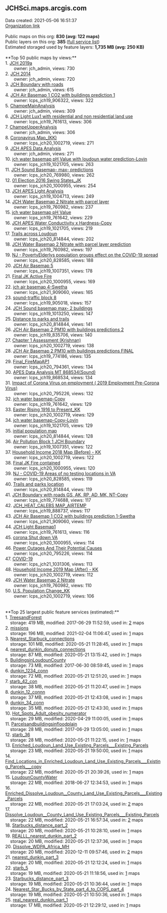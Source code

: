 <h2>JCHSci.maps.arcgis.com</h2> Data created: 2021-05-06 16:51:37 <br /><a target='new' href='https://JCHSci.maps.arcgis.com'>Organization link</a><br /><br />Public maps on this org: <b>830 (avg: 122 maps)</b><br />Public layers on this org: <b>385 </b>(<a target='new' href='https://services.arcgis.com/qyXbcmIW5f9UB6HS/ArcGIS/rest/services'>full service list</a>)<br />Estimated storaged used by feature layers: <b>1,735 MB (avg: 250 KB)</b><br /><br />**Top 50 public maps by views:**<br />  1. <a target='new' href='https://www.arcgis.com/home/item.html?id=0e6e02a437ee4904a8d4abe0b3de9743'>JCH 2019a</a> <br />  &nbsp;&nbsp;&nbsp;&nbsp; &nbsp;&nbsp;owner: jch_admin, views: 730<br />  2. <a target='new' href='https://www.arcgis.com/home/item.html?id=f7fb95ed5526403386afa97449e8bd4b'>JCH 2014</a> <br />  &nbsp;&nbsp;&nbsp;&nbsp; &nbsp;&nbsp;owner: jch_admin, views: 720<br />  3. <a target='new' href='https://www.arcgis.com/home/item.html?id=252da15380ce413ab60cdc78530b4d0c'>JCH Boundary with roads</a> <br />  &nbsp;&nbsp;&nbsp;&nbsp; &nbsp;&nbsp;owner: jch_admin, views: 615<br />  4. <a target='new' href='https://www.arcgis.com/home/item.html?id=dc4d023a0c8a459784ae6e0f7d3ba28d'>JCH Air Basemap 1 CO2 with buildings prediction 1</a> <br />  &nbsp;&nbsp;&nbsp;&nbsp; &nbsp;&nbsp;owner: lcps_jch19_906322, views: 322<br />  5. <a target='new' href='https://www.arcgis.com/home/item.html?id=3f4fc4c5edb94b00ab55a3ac9a9b1f20'>ChampeMainAnalysis</a> <br />  &nbsp;&nbsp;&nbsp;&nbsp; &nbsp;&nbsp;owner: jch_admin, views: 309<br />  6. <a target='new' href='https://www.arcgis.com/home/item.html?id=6c38a80c0711471689a980dc99a3ca0f'>JCH Light Lux1 with residential and non residential land use</a> <br />  &nbsp;&nbsp;&nbsp;&nbsp; &nbsp;&nbsp;owner: lcps_jch19_761613, views: 306<br />  7. <a target='new' href='https://www.arcgis.com/home/item.html?id=54f09ae47d2b4dc0a722081af06b4b90'>ChampeUpperAnalysis</a> <br />  &nbsp;&nbsp;&nbsp;&nbsp; &nbsp;&nbsp;owner: jch_admin, views: 306<br />  8. <a target='new' href='https://www.arcgis.com/home/item.html?id=aeffc8607bde4209bc6c5b3bc7e047bb'>Coronavirus Map_(KK)</a> <br />  &nbsp;&nbsp;&nbsp;&nbsp; &nbsp;&nbsp;owner: lcps_jch20_1002719, views: 271<br />  9. <a target='new' href='https://www.arcgis.com/home/item.html?id=add78353ebf44a80bc44aedfda0166fb'>JCH APES Data Analysis</a> <br />  &nbsp;&nbsp;&nbsp;&nbsp; &nbsp;&nbsp;owner: jch_admin, views: 271<br />  10. <a target='new' href='https://www.arcgis.com/home/item.html?id=20685882df284faa88305ac6400c5bfd'>jch water basemap pH Value with loudoun water prediction-Lovin</a> <br />  &nbsp;&nbsp;&nbsp;&nbsp; &nbsp;&nbsp;owner: lcps_jch19_1021705, views: 263<br />  11. <a target='new' href='https://www.arcgis.com/home/item.html?id=5f5d6ac4164148fca5c8346b51751d15'>JCH Sound Basemap- max- predictions</a> <br />  &nbsp;&nbsp;&nbsp;&nbsp; &nbsp;&nbsp;owner: lcps_jch20_769980, views: 262<br />  12. <a target='new' href='https://www.arcgis.com/home/item.html?id=6f6cd3cb339b41f3a0575134ae356e9a'>01 Election 2016 Swing States_JK</a> <br />  &nbsp;&nbsp;&nbsp;&nbsp; &nbsp;&nbsp;owner: lcps_jch20_1000955, views: 254<br />  13. <a target='new' href='https://www.arcgis.com/home/item.html?id=9a88ed926258427c87079ef9015f5182'>JCH APES Light Analysis</a> <br />  &nbsp;&nbsp;&nbsp;&nbsp; &nbsp;&nbsp;owner: lcps_jch19_1004713, views: 249<br />  14. <a target='new' href='https://www.arcgis.com/home/item.html?id=58c19108c2dc4826b6fcc4da81c112cf'>JCH Water Basemap 2 Nitrate with parcel layer</a> <br />  &nbsp;&nbsp;&nbsp;&nbsp; &nbsp;&nbsp;owner: lcps_jch19_760982, views: 237<br />  15. <a target='new' href='https://www.arcgis.com/home/item.html?id=3dee5a9732e949cd810bfc88428e1f41'>jch water basemap pH Value</a> <br />  &nbsp;&nbsp;&nbsp;&nbsp; &nbsp;&nbsp;owner: lcps_jch19_761642, views: 229<br />  16. <a target='new' href='https://www.arcgis.com/home/item.html?id=6d3453040bb04fffb36f9a61f4bcd95e'>JCH APES  Water Conductivity x Hardness-Copy</a> <br />  &nbsp;&nbsp;&nbsp;&nbsp; &nbsp;&nbsp;owner: lcps_jch19_1021705, views: 219<br />  17. <a target='new' href='https://www.arcgis.com/home/item.html?id=0728f52ffbdf4aaca43de8e7339de4ef'>Trails across Loudoun</a> <br />  &nbsp;&nbsp;&nbsp;&nbsp; &nbsp;&nbsp;owner: lcps_jch20_814844, views: 202<br />  18. <a target='new' href='https://www.arcgis.com/home/item.html?id=beeca512ebbc4e5bb59cc6515bd0e1a9'>JCH Water Basemap 2 Nitrate with parcel layer prediction</a> <br />  &nbsp;&nbsp;&nbsp;&nbsp; &nbsp;&nbsp;owner: lcps_jch19_760982, views: 197<br />  19. <a target='new' href='https://www.arcgis.com/home/item.html?id=3b8ae034aeae47ae86fecfa304c09051'>NJ - PovertyElderlys population groups effect on the COVID-19 spread</a> <br />  &nbsp;&nbsp;&nbsp;&nbsp; &nbsp;&nbsp;owner: lcps_jch20_828585, views: 188<br />  20. <a target='new' href='https://www.arcgis.com/home/item.html?id=9acec3963c48486e8a4b3db3bb41bf89'>JCH Air Basemap 5</a> <br />  &nbsp;&nbsp;&nbsp;&nbsp; &nbsp;&nbsp;owner: lcps_jch19_1007351, views: 178<br />  21. <a target='new' href='https://www.arcgis.com/home/item.html?id=0cc949495ed648eebfbbf1e4a450f83f'>Final JK Active Fire</a> <br />  &nbsp;&nbsp;&nbsp;&nbsp; &nbsp;&nbsp;owner: lcps_jch20_1000955, views: 169<br />  22. <a target='new' href='https://www.arcgis.com/home/item.html?id=bcccb872dab040bdbb7d7108e5795380'>jch air basemap 4-Swetha</a> <br />  &nbsp;&nbsp;&nbsp;&nbsp; &nbsp;&nbsp;owner: lcps_jch21_909060, views: 165<br />  23. <a target='new' href='https://www.arcgis.com/home/item.html?id=8a134b761c48485f8a90042704ad7cbb'>sound-traffic block 8</a> <br />  &nbsp;&nbsp;&nbsp;&nbsp; &nbsp;&nbsp;owner: lcps_jch19_905018, views: 157<br />  24. <a target='new' href='https://www.arcgis.com/home/item.html?id=0f3ca97f256e4d778869df87a45fb68f'>JCH Sound basemap max- 2 buildings</a> <br />  &nbsp;&nbsp;&nbsp;&nbsp; &nbsp;&nbsp;owner: lcps_jch19_1013250, views: 147<br />  25. <a target='new' href='https://www.arcgis.com/home/item.html?id=9544caebb5144f9aa3fd31e0199a48ac'>Distance to parks and trails</a> <br />  &nbsp;&nbsp;&nbsp;&nbsp; &nbsp;&nbsp;owner: lcps_jch20_814844, views: 141<br />  26. <a target='new' href='https://www.arcgis.com/home/item.html?id=416d5ea9e4bf4282bc2c232561a0d8de'>JCH Air Basemap 2 PM10 with buildings predictions 2</a> <br />  &nbsp;&nbsp;&nbsp;&nbsp; &nbsp;&nbsp;owner: lcps_jch19_835706, views: 140<br />  27. <a target='new' href='https://www.arcgis.com/home/item.html?id=17de3e7ff8ac4b68ac452ce75a8c7123'>Chapter 1 Assessment (Krishnan)</a> <br />  &nbsp;&nbsp;&nbsp;&nbsp; &nbsp;&nbsp;owner: lcps_jch20_1002719, views: 138<br />  28. <a target='new' href='https://www.arcgis.com/home/item.html?id=b03c4b4c3fd8467ba97b9bd8486867c5'>JCH Air Basemap 2 PM10 with buildings predictions FINAL</a> <br />  &nbsp;&nbsp;&nbsp;&nbsp; &nbsp;&nbsp;owner: lcps_jch19_774186, views: 135<br />  29. <a target='new' href='https://www.arcgis.com/home/item.html?id=54659692d0b5432b864527bf6a03059c'>Final_FireMapAP1</a> <br />  &nbsp;&nbsp;&nbsp;&nbsp; &nbsp;&nbsp;owner: lcps_jch20_794361, views: 134<br />  30. <a target='new' href='https://www.arcgis.com/home/item.html?id=03320b722e2541e2a9250fd3597dfc5f'>APES Data Analysis MT 868534(Sound)</a> <br />  &nbsp;&nbsp;&nbsp;&nbsp; &nbsp;&nbsp;owner: lcps_jch19_868534, views: 134<br />  31. <a target='new' href='https://www.arcgis.com/home/item.html?id=9150ff7aee3a4cfc944b8aeb96099c79'>Impact of Corona Virus on employment ( 2019 Employment Pre-Corona Virus)</a> <br />  &nbsp;&nbsp;&nbsp;&nbsp; &nbsp;&nbsp;owner: lcps_jch20_795226, views: 132<br />  32. <a target='new' href='https://www.arcgis.com/home/item.html?id=7f6e15d7c6e84f8a9d9c91038175e907'>jch water basemap-Copy</a> <br />  &nbsp;&nbsp;&nbsp;&nbsp; &nbsp;&nbsp;owner: lcps_jch19_761642, views: 129<br />  33. <a target='new' href='https://www.arcgis.com/home/item.html?id=d1efb64713284503baa7a91f9576cb9d'>Easter Rising 1916 to Present_KK</a> <br />  &nbsp;&nbsp;&nbsp;&nbsp; &nbsp;&nbsp;owner: lcps_jch20_1002719, views: 129<br />  34. <a target='new' href='https://www.arcgis.com/home/item.html?id=ef6150cedadb4a56b89d7fbcb55df26c'>jch water basemap-Copy-Lovin</a> <br />  &nbsp;&nbsp;&nbsp;&nbsp; &nbsp;&nbsp;owner: lcps_jch19_1021705, views: 129<br />  35. <a target='new' href='https://www.arcgis.com/home/item.html?id=9dfe779570cb4d438701e74eb4ee2422'>initial population map</a> <br />  &nbsp;&nbsp;&nbsp;&nbsp; &nbsp;&nbsp;owner: lcps_jch20_814844, views: 128<br />  36. <a target='new' href='https://www.arcgis.com/home/item.html?id=7bb7cd9efb7f474fa2764095a5882dbc'>Air Pollution Block 1 JCH Boundary</a> <br />  &nbsp;&nbsp;&nbsp;&nbsp; &nbsp;&nbsp;owner: lcps_jch19_1007351, views: 122<br />  37. <a target='new' href='https://www.arcgis.com/home/item.html?id=e7e3a178cba74732bc639a58b0e2d3ab'>Household Income 2018 Map (Before) - KK</a> <br />  &nbsp;&nbsp;&nbsp;&nbsp; &nbsp;&nbsp;owner: lcps_jch20_1002719, views: 122<br />  38. <a target='new' href='https://www.arcgis.com/home/item.html?id=dbd2b0d0d8f045e7b98fad584b15124e'>Final JK Fire contained</a> <br />  &nbsp;&nbsp;&nbsp;&nbsp; &nbsp;&nbsp;owner: lcps_jch20_1000955, views: 120<br />  39. <a target='new' href='https://www.arcgis.com/home/item.html?id=c7a8abe736054eddb0ee3c51ebe8f19b'>NJ - COVID-19 Areas of no testing locations in VA</a> <br />  &nbsp;&nbsp;&nbsp;&nbsp; &nbsp;&nbsp;owner: lcps_jch20_828585, views: 119<br />  40. <a target='new' href='https://www.arcgis.com/home/item.html?id=6054606ad3224f64b70da69443755c51'>Trails and parks location</a> <br />  &nbsp;&nbsp;&nbsp;&nbsp; &nbsp;&nbsp;owner: lcps_jch20_814844, views: 119<br />  41. <a target='new' href='https://www.arcgis.com/home/item.html?id=fff7524fc1cc4494ae5cfef0527076b7'>JCH Boundary with roads GS, AK, RP, AD, MK, NT-Copy</a> <br />  &nbsp;&nbsp;&nbsp;&nbsp; &nbsp;&nbsp;owner: lcps_jch19_774688, views: 117<br />  42. <a target='new' href='https://www.arcgis.com/home/item.html?id=3c2560dfff564eb1b676504e9b88a3f2'>JCH_HEAT_CALEBS MAP_AIRTEMP</a> <br />  &nbsp;&nbsp;&nbsp;&nbsp; &nbsp;&nbsp;owner: lcps_jch19_888737, views: 117<br />  43. <a target='new' href='https://www.arcgis.com/home/item.html?id=60c9beacb06a42419fabea7b91b5088e'>JCH Air Basemap 1 CO2 with buildings prediction 1-Swetha</a> <br />  &nbsp;&nbsp;&nbsp;&nbsp; &nbsp;&nbsp;owner: lcps_jch21_909060, views: 117<br />  44. <a target='new' href='https://www.arcgis.com/home/item.html?id=05298f42c9884e439b80cfa0b1ce2901'>JCH Light Basemap1</a> <br />  &nbsp;&nbsp;&nbsp;&nbsp; &nbsp;&nbsp;owner: lcps_jch19_761613, views: 116<br />  45. <a target='new' href='https://www.arcgis.com/home/item.html?id=dec12da5ebfd4f9eaf5729f615fe0411'>corona Shut down VA</a> <br />  &nbsp;&nbsp;&nbsp;&nbsp; &nbsp;&nbsp;owner: lcps_jch20_1000955, views: 114<br />  46. <a target='new' href='https://www.arcgis.com/home/item.html?id=66ceb8246ea6401e9cf6ca98a2345b72'>Power Outages And Their Potential Causes</a> <br />  &nbsp;&nbsp;&nbsp;&nbsp; &nbsp;&nbsp;owner: lcps_jch20_795226, views: 114<br />  47. <a target='new' href='https://www.arcgis.com/home/item.html?id=8ee7330b0b3f4028b062616aedcb2b16'>COVID-19</a> <br />  &nbsp;&nbsp;&nbsp;&nbsp; &nbsp;&nbsp;owner: lcps_jch21_1031306, views: 113<br />  48. <a target='new' href='https://www.arcgis.com/home/item.html?id=28fc21bbb14e471c9b3731476422c4b5'>Household Income 2019 Map (After) - KK</a> <br />  &nbsp;&nbsp;&nbsp;&nbsp; &nbsp;&nbsp;owner: lcps_jch20_1002719, views: 112<br />  49. <a target='new' href='https://www.arcgis.com/home/item.html?id=e173918e77b14e3b905212e7145f4fae'>JCH Water Basemap 2 Nitrate</a> <br />  &nbsp;&nbsp;&nbsp;&nbsp; &nbsp;&nbsp;owner: lcps_jch19_760982, views: 110<br />  50. <a target='new' href='https://www.arcgis.com/home/item.html?id=093c0ac0c8ce449cb89d41ee2ca7e32e'>U.S. Population Change_KK</a> <br />  &nbsp;&nbsp;&nbsp;&nbsp; &nbsp;&nbsp;owner: lcps_jch20_1002719, views: 106<br /><br /><br />**Top 25 largest public feature services (estimated):**<br /> 1. <a target='new' href='https://www.arcgis.com/home/item.html?id=8401798afa464cdea12e66ecf49f512c'>TreesandForest</a><br /> &nbsp;&nbsp;&nbsp;&nbsp;storage: 419 MB, modified: 2017-06-29 11:52:59,  used in: <a target='new' href='https://ed-ind-tb.s3-us-west-1.amazonaws.com/ADI/8401798afa464cdea12e66ecf49f512c.html'> 2</a> maps<br /> 2. <a target='new' href='https://www.arcgis.com/home/item.html?id=db78a1ef77b0434ab5a9cdc8e93f7e14'>missions</a><br /> &nbsp;&nbsp;&nbsp;&nbsp;storage: 196 MB, modified: 2021-02-04 11:06:47,  used in: <a target='new' href='https://ed-ind-tb.s3-us-west-1.amazonaws.com/ADI/db78a1ef77b0434ab5a9cdc8e93f7e14.html'> 1</a> maps<br /> 3. <a target='new' href='https://www.arcgis.com/home/item.html?id=9ef569935024470080e5fbc52bbc5962'>Nearest_Starbuck_connections</a><br /> &nbsp;&nbsp;&nbsp;&nbsp;storage: 101 MB, modified: 2020-05-21 11:28:45,  used in: <a target='new' href='https://ed-ind-tb.s3-us-west-1.amazonaws.com/ADI/9ef569935024470080e5fbc52bbc5962.html'> 1</a> maps<br /> 4. <a target='new' href='https://www.arcgis.com/home/item.html?id=927a4335307e4e05baaa4acdd69a17c8'>nearest_dunkin_donuts_connections</a><br /> &nbsp;&nbsp;&nbsp;&nbsp;storage: 87 MB, modified: 2020-05-21 13:15:42,  used in: <a target='new' href='https://ed-ind-tb.s3-us-west-1.amazonaws.com/ADI/927a4335307e4e05baaa4acdd69a17c8.html'> 1</a> maps<br /> 5. <a target='new' href='https://www.arcgis.com/home/item.html?id=800acbe0a04a4e768950ee9af7bf1fc3'>BuildingsinLoudounCounty</a><br /> &nbsp;&nbsp;&nbsp;&nbsp;storage: 73 MB, modified: 2017-06-30 08:59:45,  used in: <a target='new' href='https://ed-ind-tb.s3-us-west-1.amazonaws.com/ADI/800acbe0a04a4e768950ee9af7bf1fc3.html'> 1</a> maps<br /> 6. <a target='new' href='https://www.arcgis.com/home/item.html?id=26792cdcb5a04b5293b074e0d87fd288'>dunkin_1234_conn</a><br /> &nbsp;&nbsp;&nbsp;&nbsp;storage: 72 MB, modified: 2020-05-21 12:51:20,  used in: <a target='new' href='https://ed-ind-tb.s3-us-west-1.amazonaws.com/ADI/26792cdcb5a04b5293b074e0d87fd288.html'> 1</a> maps<br /> 7. <a target='new' href='https://www.arcgis.com/home/item.html?id=d680fd78e6844c59a2427f5f84e9c666'>starb_42_con</a><br /> &nbsp;&nbsp;&nbsp;&nbsp;storage: 38 MB, modified: 2020-05-21 11:20:47,  used in: <a target='new' href='https://ed-ind-tb.s3-us-west-1.amazonaws.com/ADI/d680fd78e6844c59a2427f5f84e9c666.html'> 1</a> maps<br /> 8. <a target='new' href='https://www.arcgis.com/home/item.html?id=f0d42d09ac2f46c2aa3038c6708ee343'>dunkin_12_connn</a><br /> &nbsp;&nbsp;&nbsp;&nbsp;storage: 37 MB, modified: 2020-05-21 12:43:08,  used in: <a target='new' href='https://ed-ind-tb.s3-us-west-1.amazonaws.com/ADI/f0d42d09ac2f46c2aa3038c6708ee343.html'> 1</a> maps<br /> 9. <a target='new' href='https://www.arcgis.com/home/item.html?id=4515b455e171459db7fad657fc09c892'>dunkin_34_conn</a><br /> &nbsp;&nbsp;&nbsp;&nbsp;storage: 35 MB, modified: 2020-05-21 12:43:30,  used in: <a target='new' href='https://ed-ind-tb.s3-us-west-1.amazonaws.com/ADI/4515b455e171459db7fad657fc09c892.html'> 1</a> maps<br /> 10. <a target='new' href='https://www.arcgis.com/home/item.html?id=5974c38018e84178b78aeb1799e5e3d8'>Hot_Spots_Adult_obesity_numerator</a><br /> &nbsp;&nbsp;&nbsp;&nbsp;storage: 29 MB, modified: 2020-04-29 11:00:05,  used in: <a target='new' href='https://ed-ind-tb.s3-us-west-1.amazonaws.com/ADI/5974c38018e84178b78aeb1799e5e3d8.html'> 1</a> maps<br /> 11. <a target='new' href='https://www.arcgis.com/home/item.html?id=5404c54bc3e747efbe4ce7fc5cff649c'>Parcelsandbuildingsinfloodplain</a><br /> &nbsp;&nbsp;&nbsp;&nbsp;storage: 28 MB, modified: 2017-06-29 13:05:00,  used in: <a target='new' href='https://ed-ind-tb.s3-us-west-1.amazonaws.com/ADI/5404c54bc3e747efbe4ce7fc5cff649c.html'> 1</a> maps<br /> 12. <a target='new' href='https://www.arcgis.com/home/item.html?id=694aeec90e4445638caca3e51e431a8d'>starb_36</a><br /> &nbsp;&nbsp;&nbsp;&nbsp;storage: 28 MB, modified: 2020-05-21 11:22:15,  used in: <a target='new' href='https://ed-ind-tb.s3-us-west-1.amazonaws.com/ADI/694aeec90e4445638caca3e51e431a8d.html'> 1</a> maps<br /> 13. <a target='new' href='https://www.arcgis.com/home/item.html?id=657590d2f8994089809eeb53c39aa81d'>Enriched_Loudoun_Land_Use_Existing_Parcels___Existing_Parcels</a><br /> &nbsp;&nbsp;&nbsp;&nbsp;storage: 23 MB, modified: 2020-05-21 19:50:00,  used in: <a target='new' href='https://ed-ind-tb.s3-us-west-1.amazonaws.com/ADI/657590d2f8994089809eeb53c39aa81d.html'> 1</a> maps<br /> 14. <a target='new' href='https://www.arcgis.com/home/item.html?id=6ba2729ded9941fd85f094efbd856fa0'>Find_Locations_in_Enriched_Loudoun_Land_Use_Existing_Parcels___Existing_Parcels___copy</a><br /> &nbsp;&nbsp;&nbsp;&nbsp;storage: 22 MB, modified: 2020-05-21 20:39:26,  used in: <a target='new' href='https://ed-ind-tb.s3-us-west-1.amazonaws.com/ADI/6ba2729ded9941fd85f094efbd856fa0.html'> 1</a> maps<br /> 15. <a target='new' href='https://www.arcgis.com/home/item.html?id=73e7254f32f346adb2e5102cac8f7f4a'>LoudounCountyWater</a><br /> &nbsp;&nbsp;&nbsp;&nbsp;storage: 22 MB, modified: 2018-06-27 12:34:53,  used in: <a target='new' href='https://ed-ind-tb.s3-us-west-1.amazonaws.com/ADI/73e7254f32f346adb2e5102cac8f7f4a.html'> 1</a> maps<br /> 16. <a target='new' href='https://www.arcgis.com/home/item.html?id=56f9e2bb3f5a4647a1c475f2f35dcadd'>Enriched_Dissolve_Loudoun__County_Land_Use_Existing_Parcels___Existing_Parcels</a><br /> &nbsp;&nbsp;&nbsp;&nbsp;storage: 22 MB, modified: 2020-05-21 17:03:24,  used in: <a target='new' href='https://ed-ind-tb.s3-us-west-1.amazonaws.com/ADI/56f9e2bb3f5a4647a1c475f2f35dcadd.html'> 2</a> maps<br /> 17. <a target='new' href='https://www.arcgis.com/home/item.html?id=56eb824a60d2400a949d978d86b25b34'>Dissolve_Loudoun__County_Land_Use_Existing_Parcels___Existing_Parcels</a><br /> &nbsp;&nbsp;&nbsp;&nbsp;storage: 22 MB, modified: 2020-05-21 16:57:34,  used in: <a target='new' href='https://ed-ind-tb.s3-us-west-1.amazonaws.com/ADI/56eb824a60d2400a949d978d86b25b34.html'> 2</a> maps<br /> 18. <a target='new' href='https://www.arcgis.com/home/item.html?id=12b9f5b999c54d078a303092bd26e8b0'>Starbucks_distance_part_2</a><br /> &nbsp;&nbsp;&nbsp;&nbsp;storage: 20 MB, modified: 2020-05-21 10:28:10,  used in: <a target='new' href='https://ed-ind-tb.s3-us-west-1.amazonaws.com/ADI/12b9f5b999c54d078a303092bd26e8b0.html'> 1</a> maps<br /> 19. <a target='new' href='https://www.arcgis.com/home/item.html?id=a2e46317680d4b1d9ffc0d14675c0434'>REALLL_nearest_dunkin_part_2</a><br /> &nbsp;&nbsp;&nbsp;&nbsp;storage: 20 MB, modified: 2020-05-21 12:37:36,  used in: <a target='new' href='https://ed-ind-tb.s3-us-west-1.amazonaws.com/ADI/a2e46317680d4b1d9ffc0d14675c0434.html'> 1</a> maps<br /> 20. <a target='new' href='https://www.arcgis.com/home/item.html?id=f2af08f946bf40bf9e8a26b969f62493'>Dissolve_WDPA_Africa_MH</a><br /> &nbsp;&nbsp;&nbsp;&nbsp;storage: 20 MB, modified: 2020-12-11 09:57:46,  used in: <a target='new' href='https://ed-ind-tb.s3-us-west-1.amazonaws.com/ADI/f2af08f946bf40bf9e8a26b969f62493.html'> 2</a> maps<br /> 21. <a target='new' href='https://www.arcgis.com/home/item.html?id=a64a9feb5296468cbb7431b818f35d8e'>nearest_dunkin_part_3</a><br /> &nbsp;&nbsp;&nbsp;&nbsp;storage: 20 MB, modified: 2020-05-21 12:12:24,  used in: <a target='new' href='https://ed-ind-tb.s3-us-west-1.amazonaws.com/ADI/a64a9feb5296468cbb7431b818f35d8e.html'> 1</a> maps<br /> 22. <a target='new' href='https://www.arcgis.com/home/item.html?id=e4814f64b5a3465bbef4759622c43f21'>starb_5</a><br /> &nbsp;&nbsp;&nbsp;&nbsp;storage: 19 MB, modified: 2020-05-21 11:18:56,  used in: <a target='new' href='https://ed-ind-tb.s3-us-west-1.amazonaws.com/ADI/e4814f64b5a3465bbef4759622c43f21.html'> 1</a> maps<br /> 23. <a target='new' href='https://www.arcgis.com/home/item.html?id=3c873ef74039487fad988bd984da21d0'>Starbucks_distance_part_3</a><br /> &nbsp;&nbsp;&nbsp;&nbsp;storage: 19 MB, modified: 2020-05-21 10:36:44,  used in: <a target='new' href='https://ed-ind-tb.s3-us-west-1.amazonaws.com/ADI/3c873ef74039487fad988bd984da21d0.html'> 1</a> maps<br /> 24. <a target='new' href='https://www.arcgis.com/home/item.html?id=fba5aafbf93b4ca9805571b4e37d4500'>Nearest_Star_Bucks_by_State_part_4_to_COPS_part_4</a><br /> &nbsp;&nbsp;&nbsp;&nbsp;storage: 19 MB, modified: 2020-05-21 10:50:36,  used in: <a target='new' href='https://ed-ind-tb.s3-us-west-1.amazonaws.com/ADI/fba5aafbf93b4ca9805571b4e37d4500.html'> 1</a> maps<br /> 25. <a target='new' href='https://www.arcgis.com/home/item.html?id=ce6a2f3fe7f7489b973626ec56650f2e'>real_nearest_dunkin_part_1</a><br /> &nbsp;&nbsp;&nbsp;&nbsp;storage: 17 MB, modified: 2020-05-21 12:29:12,  used in: <a target='new' href='https://ed-ind-tb.s3-us-west-1.amazonaws.com/ADI/ce6a2f3fe7f7489b973626ec56650f2e.html'> 1</a> maps<br />